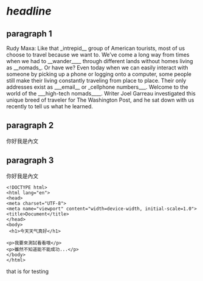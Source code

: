 # _headline_


## paragraph 1
<p>Rudy Maxa: Like that _intrepid__ group of American tourists, most of us choose to travel because we want to. We’ve come a long way from times when we had to __wander____ through different lands without homes living as __nomads_. Or have we? Even today when we can easily interact with someone by picking up a phone or logging onto a computer, some people still make their living constantly traveling from place to place. Their only addresses exist as ___email__ or _cellphone numbers___. Welcome to the world of the ___high-tech nomads____. Writer Joel Garreau investigated this unique breed of traveler for The Washington Post, and he sat down with us recently to tell us what he learned. 
</p>


## paragraph 2
<content>你好我是內文</content>

## paragraph 3
<content>你好我是內文</content>

    <!DOCTYPE html>
    <html lang="en">
    <head>
    <meta charset="UTF-8">
    <meta name="viewport" content="width=device-width, initial-scale=1.0">
    <title>Document</title>
    </head>
    <body>
     <h1>今天天气真好</h1>

    <p>我要來測試看看哦</p>
    <p>雖然不知道能不能成功...</p>
    </body>
    </html>



that is for testing
